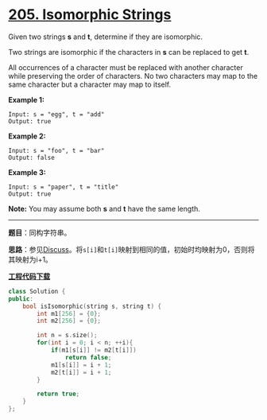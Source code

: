 # [205. Isomorphic Strings](https://leetcode.com/problems/isomorphic-strings/)

Given two strings **s** and **t**, determine if they are isomorphic.

Two strings are isomorphic if the characters in **s** can be replaced to get **t**.

All occurrences of a character must be replaced with another character while preserving the order of characters. No two characters may map to the same character but a character may map to itself.

**Example 1:**

```
Input: s = "egg", t = "add"
Output: true
```

**Example 2:**

```
Input: s = "foo", t = "bar"
Output: false
```

**Example 3:**

```
Input: s = "paper", t = "title"
Output: true
```

**Note:**
You may assume both **s** and **t** have the same length.

-----

**题目**：同构字符串。

**思路**：参见[Discuss](https://leetcode.com/problems/isomorphic-strings/discuss/57796/My-6-lines-solution)。将`s[i]`和`t[i]`映射到相同的值，初始时均映射为0，否则将其映射为i+1。

[**工程代码下载**](https://github.com/shenkh/leetcode)

```cpp
class Solution {
public:
    bool isIsomorphic(string s, string t) {
        int m1[256] = {0};
        int m2[256] = {0};

        int n = s.size();
        for(int i = 0; i < n; ++i){
            if(m1[s[i]] != m2[t[i]])
                return false;
            m1[s[i]] = i + 1;
            m2[t[i]] = i + 1;
        }

        return true;
    }
};
```

